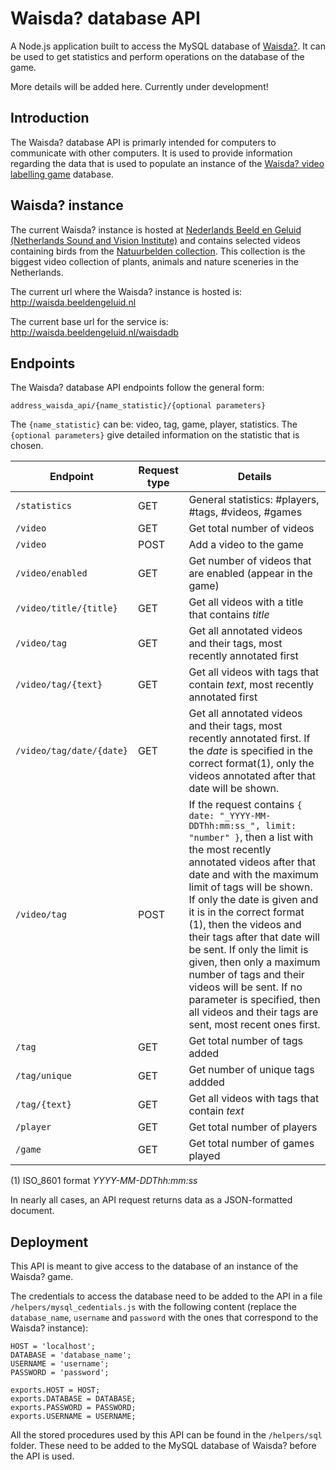 # Waisda? database API

A Node.js application built to access the MySQL database of [Waisda?](http://dl.acm.org/citation.cfm?id=2502221). It can be used to get statistics and perform operations on the database of the game.

More details will be added here. Currently under development!

## Introduction
The Waisda? database API is primarly intended for computers to communicate with other computers. It is used to provide information regarding the data that is used to populate an instance of the [Waisda? video labelling game](https://github.com/beeldengeluid/waisda) database.

## Waisda? instance
The current Waisda? instance is hosted at [Nederlands Beeld en Geluid (Netherlands Sound and Vision Institute)](http://www.beeldengeluid.nl/) and contains selected videos containing birds from the [Natuurbelden collection](http://www.natuurbeelden.nl/). This collection is the biggest video collection of plants, animals and nature sceneries in the Netherlands.

The current url where the Waisda? instance is hosted is:
http://waisda.beeldengeluid.nl

The current base url for the service is: 
http://waisda.beeldengeluid.nl/waisdadb

## Endpoints

The Waisda? database API endpoints follow the general form:

`address_waisda_api/{name_statistic}/{optional parameters}`

The `{name_statistic}` can be: video, tag, game, player, statistics. The `{optional parameters}` give detailed information on the statistic that is chosen. 

Endpoint | Request type | Details
------------ | ------------- | -------------
`/statistics`| GET | General statistics: #players, #tags, #videos, #games
`/video` | GET | Get total number of videos
`/video` | POST | Add a video to the game
`/video/enabled` | GET | Get number of videos that are enabled (appear in the game)
`/video/title/{title}` | GET | Get all videos with a title that contains *title*
`/video/tag` | GET | Get all annotated videos and their tags, most recently annotated first
`/video/tag/{text}` | GET | Get all videos with tags that contain *text*, most recently annotated first
`/video/tag/date/{date}` | GET | Get all annotated videos and their tags, most recently annotated first. If the *date* is specified in the correct format(1), only the videos annotated after that date will be shown.
`/video/tag` | POST | If the request contains `{ date: "_YYYY-MM-DDThh:mm:ss_", limit: "number" }`, then a list with the most recently annotated videos after that date and with the maximum limit of tags will be shown. If only the date is given and it is in the correct format (1), then the videos and their tags after that date will be sent. If only the limit is given, then only a maximum number of tags and their videos will be sent. If no parameter is specified, then all videos and their tags are sent, most recent ones first.
`/tag` | GET | Get total number of tags added 
`/tag/unique` | GET | Get number of unique tags addded
`/tag/{text}` | GET | Get all videos with tags that contain *text*
`/player` | GET | Get total number of players
`/game` | GET | Get total number of games played

(1) ISO_8601 format *YYYY-MM-DDThh:mm:ss*

In nearly all cases, an API request returns data as a JSON-formatted document.

## Deployment
This API is meant to give access to the database of an instance of the Waisda? game. 

The credentials to access the database need to be added to the API in a file `/helpers/mysql_cedentials.js` with the following content (replace the `database_name`, `username` and `password` with the ones that correspond to the Waisda? instance):

```
HOST = 'localhost';
DATABASE = 'database_name';
USERNAME = 'username';
PASSWORD = 'password';

exports.HOST = HOST;
exports.DATABASE = DATABASE;
exports.PASSWORD = PASSWORD;
exports.USERNAME = USERNAME;
```

All the stored procedures used by this API can be found in the `/helpers/sql` folder. These need to be added to the MySQL database of Waisda? before the API is used.
